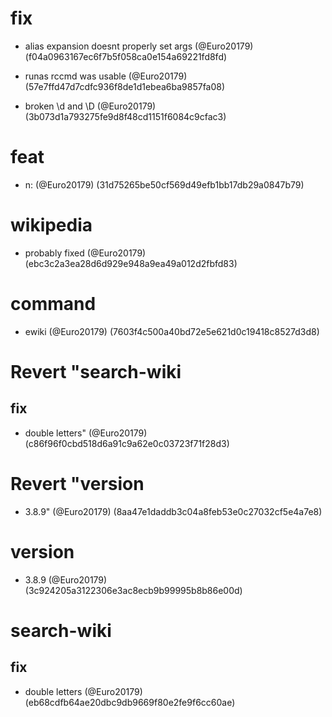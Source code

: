# fix

* alias expansion doesnt properly set args (@Euro20179) (f04a0963167ec6f7b5f058ca0e154a69221fd8fd)

* runas rccmd was usable (@Euro20179) (57e7ffd47d7cdfc936f8de1d1ebea6ba9857fa08)

* broken \\d and \\D (@Euro20179) (3b073d1a793275fe9d8f48cd1151f6084c9cfac3)


# feat

* n: (@Euro20179) (31d75265be50cf569d49efb1bb17db29a0847b79)


# wikipedia

* probably fixed (@Euro20179) (ebc3c2a3ea28d6d929e948a9ea49a012d2fbfd83)


# command

* ewiki (@Euro20179) (7603f4c500a40bd72e5e621d0c19418c8527d3d8)


# Revert "search-wiki

## fix

* double letters" (@Euro20179) (c86f96f0cbd518d6a91c9a62e0c03723f71f28d3)


# Revert "version

* 3.8.9" (@Euro20179) (8aa47e1daddb3c04a8feb53e0c27032cf5e4a7e8)


# version

* 3.8.9 (@Euro20179) (3c924205a3122306e3ac8ecb9b99995b8b86e00d)


# search-wiki

## fix

* double letters (@Euro20179) (eb68cdfb64ae20dbc9db9669f80e2fe9f6cc60ae)


